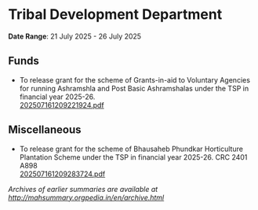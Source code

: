 # Tribal Development Department

**Date Range**: 21 July 2025 - 26 July 2025


## Funds
- To release grant for the scheme of Grants-in-aid to Voluntary Agencies for running Ashramshla and Post Basic Ashramshalas under the TSP in financial year 2025-26.\
  [202507161209221924.pdf](https://gr.maharashtra.gov.in/Site/Upload/Government%20Resolutions/English/202507161209221924.pdf)

## Miscellaneous
- To release grant for the scheme of Bhausaheb Phundkar Horticulture Plantation Scheme under the TSP in financial year 2025-26. CRC 2401 A898\
  [202507161209283724.pdf](https://gr.maharashtra.gov.in/Site/Upload/Government%20Resolutions/English/202507161209283724.pdf)


*Archives of earlier summaries are available at http://mahsummary.orgpedia.in/en/archive.html*